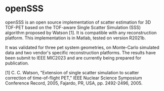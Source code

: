# openSSS

 openSSS is an open source implementation of scatter estimation for 3D TOF-PET based on the TOF-aware Single Scatter Simulation (SSS) algorithm proposed by Watson [1]. It is compatible with any reconstruction platform. This implementation is in Matlab, tested on version R2021b.
 
 It was validated for three pet system geometries, on Monte-Carlo simulated data and two vendor's specific reconstruction platforms. The results have been submit to IEEE MIC2023 and are currently being prepared for publication.
 
 [1] C. C. Watson, "Extension of single scatter simulation to scatter correction of time-of-flight PET," IEEE Nuclear Science Symposium Conference Record, 2005, Fajardo, PR, USA, pp. 2492-2496, 2005.
